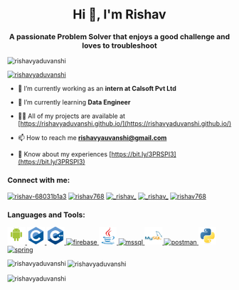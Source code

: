 <h1 align="center">Hi 👋, I'm Rishav</h1>
<h3 align="center">A passionate Problem Solver that enjoys a good challenge and loves to troubleshoot</h3>

<p align="left"> <img src="https://komarev.com/ghpvc/?username=rishavyaduvanshi&label=Profile%20views&color=0e75b6&style=flat" alt="rishavyaduvanshi" /> </p>

<p align="left"> <a href="https://github.com/ryo-ma/github-profile-trophy"><img src="https://github-profile-trophy.vercel.app/?username=rishavyaduvanshi" alt="rishavyaduvanshi" /></a> </p>

- 🔭 I’m currently working as an **intern at Calsoft Pvt Ltd**

- 🌱 I’m currently learning **Data Engineer**

- 👨‍💻 All of my projects are available at [https://rishavyaduvanshi.github.io/](https://rishavyaduvanshi.github.io/)

- 📫 How to reach me **rishavyauvanshi@gmail.com**

- 📄 Know about my experiences [https://bit.ly/3PRSPI3](https://bit.ly/3PRSPI3)

<h3 align="left">Connect with me:</h3>
<p align="left">
<a href="https://linkedin.com/in/rishav-68031b1a3" target="blank"><img align="center" src="https://raw.githubusercontent.com/rahuldkjain/github-profile-readme-generator/master/src/images/icons/Social/linked-in-alt.svg" alt="rishav-68031b1a3" height="30" width="40" /></a>
<a href="https://www.codechef.com/users/rishav768" target="blank"><img align="center" src="https://cdn.jsdelivr.net/npm/simple-icons@3.1.0/icons/codechef.svg" alt="rishav768" height="30" width="40" /></a>
<a href="https://www.hackerrank.com/_rishav_" target="blank"><img align="center" src="https://raw.githubusercontent.com/rahuldkjain/github-profile-readme-generator/master/src/images/icons/Social/hackerrank.svg" alt="_rishav_" height="30" width="40" /></a>
<a href="https://www.leetcode.com/_rishav_" target="blank"><img align="center" src="https://raw.githubusercontent.com/rahuldkjain/github-profile-readme-generator/master/src/images/icons/Social/leet-code.svg" alt="_rishav_" height="30" width="40" /></a>
<a href="https://auth.geeksforgeeks.org/user/rishav768" target="blank"><img align="center" src="https://raw.githubusercontent.com/rahuldkjain/github-profile-readme-generator/master/src/images/icons/Social/geeks-for-geeks.svg" alt="rishav768" height="30" width="40" /></a>
</p>

<h3 align="left">Languages and Tools:</h3>
<p align="left"> <a href="https://developer.android.com" target="_blank" rel="noreferrer"> <img src="https://raw.githubusercontent.com/devicons/devicon/master/icons/android/android-original-wordmark.svg" alt="android" width="40" height="40"/> </a> <a href="https://www.cprogramming.com/" target="_blank" rel="noreferrer"> <img src="https://raw.githubusercontent.com/devicons/devicon/master/icons/c/c-original.svg" alt="c" width="40" height="40"/> </a> <a href="https://www.w3schools.com/cpp/" target="_blank" rel="noreferrer"> <img src="https://raw.githubusercontent.com/devicons/devicon/master/icons/cplusplus/cplusplus-original.svg" alt="cplusplus" width="40" height="40"/> </a> <a href="https://firebase.google.com/" target="_blank" rel="noreferrer"> <img src="https://www.vectorlogo.zone/logos/firebase/firebase-icon.svg" alt="firebase" width="40" height="40"/> </a> <a href="https://www.java.com" target="_blank" rel="noreferrer"> <img src="https://raw.githubusercontent.com/devicons/devicon/master/icons/java/java-original.svg" alt="java" width="40" height="40"/> </a> <a href="https://www.microsoft.com/en-us/sql-server" target="_blank" rel="noreferrer"> <img src="https://www.svgrepo.com/show/303229/microsoft-sql-server-logo.svg" alt="mssql" width="40" height="40"/> </a> <a href="https://www.mysql.com/" target="_blank" rel="noreferrer"> <img src="https://raw.githubusercontent.com/devicons/devicon/master/icons/mysql/mysql-original-wordmark.svg" alt="mysql" width="40" height="40"/> </a> <a href="https://postman.com" target="_blank" rel="noreferrer"> <img src="https://www.vectorlogo.zone/logos/getpostman/getpostman-icon.svg" alt="postman" width="40" height="40"/> </a> <a href="https://www.python.org" target="_blank" rel="noreferrer"> <img src="https://raw.githubusercontent.com/devicons/devicon/master/icons/python/python-original.svg" alt="python" width="40" height="40"/> </a> <a href="https://spring.io/" target="_blank" rel="noreferrer"> <img src="https://www.vectorlogo.zone/logos/springio/springio-icon.svg" alt="spring" width="40" height="40"/> </a> </p>

<p><img align="left" src="https://github-readme-stats.vercel.app/api/top-langs?username=rishavyaduvanshi&show_icons=true&locale=en&layout=compact" alt="rishavyaduvanshi" /></p>

<p>&nbsp;<img align="center" src="https://github-readme-stats.vercel.app/api?username=rishavyaduvanshi&show_icons=true&locale=en" alt="rishavyaduvanshi" /></p>

<p><img align="center" src="https://github-readme-streak-stats.herokuapp.com/?user=rishavyaduvanshi&" alt="rishavyaduvanshi" /></p>
